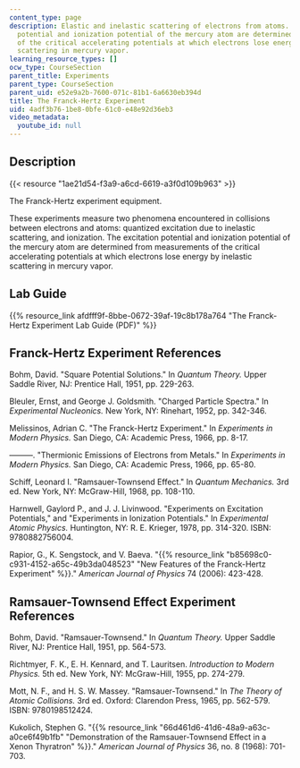 ```yaml
---
content_type: page
description: Elastic and inelastic scattering of electrons from atoms. The excitation
  potential and ionization potential of the mercury atom are determined from measurements
  of the critical accelerating potentials at which electrons lose energy by inelastic
  scattering in mercury vapor.
learning_resource_types: []
ocw_type: CourseSection
parent_title: Experiments
parent_type: CourseSection
parent_uid: e52e9a2b-7600-071c-81b1-6a6630eb394d
title: The Franck-Hertz Experiment
uid: 4adf3b76-1be8-0bfe-61c0-e48e92d36eb3
video_metadata:
  youtube_id: null
---
```


Description
-----------

{{< resource "1ae21d54-f3a9-a6cd-6619-a3f0d109b963" >}}

The Franck-Hertz experiment equipment.

These experiments measure two phenomena encountered in collisions between electrons and atoms: quantized excitation due to inelastic scattering, and ionization. The excitation potential and ionization potential of the mercury atom are determined from measurements of the critical accelerating potentials at which electrons lose energy by inelastic scattering in mercury vapor.

Lab Guide
---------

{{% resource_link afdfff9f-8bbe-0672-39af-19c8b178a764 "The Franck-Hertz Experiment Lab Guide (PDF)" %}}

Franck-Hertz Experiment References
----------------------------------

Bohm, David. "Square Potential Solutions." In _Quantum Theory._ Upper Saddle River, NJ: Prentice Hall, 1951, pp. 229-263.

Bleuler, Ernst, and George J. Goldsmith. "Charged Particle Spectra." In _Experimental Nucleonics._ New York, NY: Rinehart, 1952, pp. 342-346.

Melissinos, Adrian C. "The Franck-Hertz Experiment." In _Experiments in Modern Physics._ San Diego, CA: Academic Press, 1966, pp. 8-17.

———. "Thermionic Emissions of Electrons from Metals." In _Experiments in Modern Physics._ San Diego, CA: Academic Press, 1966, pp. 65-80.

Schiff, Leonard I. "Ramsauer-Townsend Effect." In _Quantum Mechanics._ 3rd ed. New York, NY: McGraw-Hill, 1968, pp. 108-110.

Harnwell, Gaylord P., and J. J. Livinwood. "Experiments on Excitation Potentials," and "Experiments in Ionization Potentials." In _Experimental Atomic Physics._ Huntington, NY: R. E. Krieger, 1978, pp. 314-320. ISBN: 9780882756004.

Rapior, G., K. Sengstock, and V. Baeva. "{{% resource_link "b85698c0-c931-4152-a65c-49b3da048523" "New Features of the Franck-Hertz Experiment" %}}." _American Journal of Physics_ 74 (2006): 423-428.

Ramsauer-Townsend Effect Experiment References
----------------------------------------------

Bohm, David. "Ramsauer-Townsend." In _Quantum Theory._ Upper Saddle River, NJ: Prentice Hall, 1951, pp. 564-573.

Richtmyer, F. K., E. H. Kennard, and T. Lauritsen. _Introduction to Modern Physics._ 5th ed. New York, NY: McGraw-Hill, 1955, pp. 274-279.

Mott, N. F., and H. S. W. Massey. "Ramsauer-Townsend." In _The Theory of Atomic Collisions._ 3rd ed. Oxford: Clarendon Press, 1965, pp. 562-579. ISBN: 9780198512424.

Kukolich, Stephen G. "{{% resource_link "66d461d6-41d6-48a9-a63c-a0ce6f49b1fb" "Demonstration of the Ramsauer-Townsend Effect in a Xenon Thyratron" %}}." _American Journal of Physics_ 36, no. 8 (1968): 701-703.